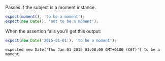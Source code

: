 Passes if the subject is a moment instance.

```js
expect(moment(), 'to be a moment');
expect(new Date(), 'not to be a moment');
```

When the assertion fails you'll get this output:

```js
expect(new Date('2015-01-01'), 'to be a moment');
```

```output
expected new Date('Thu Jan 01 2015 01:00:00 GMT+0100 (CET)') to be a moment
```
